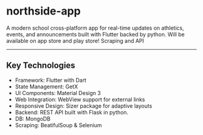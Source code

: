 # northside-app
A modern school cross-platform app for real-time updates on athletics, events, and announcements built with Flutter backed by python.
Will be available on app store and play store! Scraping and API

---
## Key Technologies
- Framework: Flutter with Dart
- State Management: GetX
- UI Components: Material Design 3
- Web Integration: WebView support for external links
- Responsive Design: Sizer package for adaptive layouts
- Backend: REST API built with Flask in python.
- DB: MongoDB
- Scraping: BeatifulSoup & Selenium
